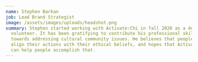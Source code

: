 ```yaml
---
name: Stephen Barkan
job: Lead Brand Strategist
image: /assets/images/uploads/headshot.png
summary: Stephen started working with Activate:Chi in fall 2020 as a design
  volunteer. It has been gratifying to contribute his professional skills
  towards addressing cultural community issues. He believes that people should
  align their actions with their ethical beliefs, and hopes that Activate:Chi
  can help people accomplish that.
---
```

